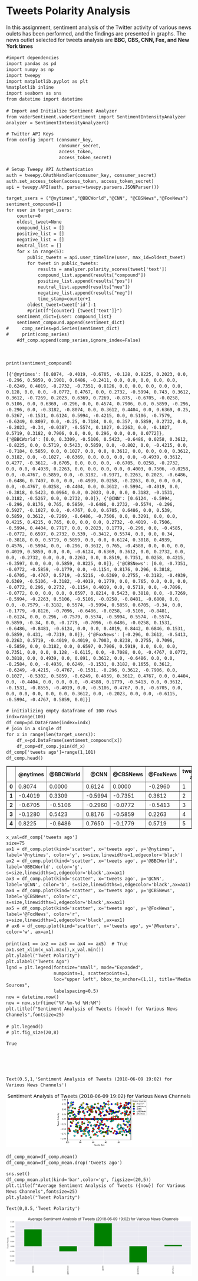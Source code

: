 
# Tweets Polarity Analysis

In this assignment, sentiment analysis of the Twitter activity of various news oulets has been performed, and the findings are presented in graphs. The news outlet selected for tweets analysis are __BBC, CBS, CNN, Fox, and New York times__


```
#import dependencies
import pandas as pd
import numpy as np
import tweepy
import matplotlib.pyplot as plt
%matplotlib inline
import seaborn as sns
from datetime import datetime

# Import and Initialize Sentiment Analyzer
from vaderSentiment.vaderSentiment import SentimentIntensityAnalyzer
analyzer = SentimentIntensityAnalyzer()

```


```
# Twitter API Keys
from config import (consumer_key, 
                    consumer_secret, 
                    access_token, 
                    access_token_secret)

# Setup Tweepy API Authentication
auth = tweepy.OAuthHandler(consumer_key, consumer_secret)
auth.set_access_token(access_token, access_token_secret)
api = tweepy.API(auth, parser=tweepy.parsers.JSONParser())
```


```
target_users = ("@nytimes","@BBCWorld","@CNN", "@CBSNews","@FoxNews")
sentiment_compound=[]
for user in target_users:
    counter=0
    oldest_tweet=None
    compound_list = []
    positive_list = []
    negative_list = []
    neutral_list = []
    for x in range(5):
        public_tweets = api.user_timeline(user, max_id=oldest_tweet)
        for tweet in public_tweets:
            results = analyzer.polarity_scores(tweet['text'])
            compound_list.append(results["compound"])
            positive_list.append(results["pos"])
            neutral_list.append(results["neu"])
            negative_list.append(results["neg"])
            time_stamp=counter+1
        oldest_tweet=tweet['id']-1 
        #print(f"{counter} {tweet['text']}")
    sentiment_dict={user: compound_list}
    sentiment_compound.append(sentiment_dict)
#     comp_series=pd.Series(sentiment_dict)
#     print(comp_series)
    #df_comp.append(comp_series,ignore_index=False)
    
            
```


```
print(sentiment_compound)
```

    [{'@nytimes': [0.8074, -0.4019, -0.6705, -0.128, 0.8225, 0.2023, 0.0, -0.296, 0.5859, 0.1901, 0.6486, -0.2411, 0.0, 0.0, 0.0, 0.0, 0.0, -0.6249, 0.4019, -0.2732, -0.7351, 0.8126, 0.0, 0.0, 0.0, 0.0, 0.0, 0.128, 0.0, 0.0, -0.0772, 0.4767, 0.0, 0.2732, -0.5994, 0.743, 0.3612, 0.3612, -0.7269, 0.2023, 0.6369, 0.7269, -0.875, -0.6705, -0.0258, 0.5106, 0.0, 0.6369, -0.296, 0.0, 0.4574, 0.7906, 0.0, 0.5859, -0.296, -0.296, 0.0, -0.3182, -0.8074, 0.0, 0.3612, 0.4404, 0.0, 0.6369, 0.25, 0.5267, -0.1531, 0.6124, 0.5994, -0.4215, 0.0, 0.5106, -0.7579, -0.6249, 0.8097, 0.0, -0.25, 0.7184, 0.0, 0.357, 0.5859, 0.2732, 0.0, -0.2023, -0.34, -0.0387, -0.5574, 0.1027, 0.2263, 0.0, -0.1027, 0.5719, 0.3182, 0.7906, 0.0, 0.0, 0.296, 0.0, 0.0, 0.0772]}, {'@BBCWorld': [0.0, 0.3309, -0.5106, 0.5423, -0.6486, 0.0258, 0.3612, -0.8225, 0.0, 0.5719, 0.5423, 0.5859, 0.0, -0.802, 0.0, -0.4215, 0.0, -0.7184, 0.5859, 0.0, 0.1027, 0.0, 0.0, 0.3612, 0.0, 0.0, 0.0, 0.3612, 0.3182, 0.0, -0.1027, -0.6369, 0.0, 0.0, 0.0, 0.0, -0.4939, 0.3612, 0.4277, -0.3612, -0.6705, 0.0, 0.0, 0.0, -0.6705, 0.0258, -0.2732, 0.0, 0.0, 0.4939, 0.2263, 0.0, 0.0, 0.0, 0.0, 0.4003, 0.7506, -0.0258, 0.0, -0.4767, 0.5859, 0.0, -0.3182, -0.9371, 0.2263, 0.2023, -0.6486, -0.6486, 0.7407, 0.0, 0.0, -0.4939, 0.0258, -0.2263, 0.0, 0.0, 0.0, 0.0, -0.4767, 0.0258, -0.4404, 0.0, 0.3612, -0.5994, -0.4019, 0.0, -0.3818, 0.5423, 0.0964, 0.0, 0.2023, 0.0, 0.0, 0.3182, -0.1531, 0.3182, -0.5267, 0.0, 0.2732, 0.0]}, {'@CNN': [0.6124, -0.5994, -0.296, 0.8176, 0.765, 0.5859, -0.6486, 0.2732, -0.5574, -0.296, 0.5927, -0.1027, 0.0, -0.4767, 0.0, 0.6705, 0.6486, 0.0, 0.539, 0.5859, 0.3612, -0.7269, -0.6486, -0.7506, 0.0, 0.3291, 0.0, 0.0, 0.4215, 0.4215, 0.765, 0.0, 0.0, 0.0, 0.2732, -0.4019, -0.7506, -0.5994, 0.4404, 0.7717, 0.0, 0.2023, 0.1779, -0.296, 0.0, -0.4585, -0.0772, 0.6597, 0.2732, 0.539, -0.3412, 0.5574, 0.0, 0.0, 0.34, -0.3818, 0.0, 0.5719, 0.5859, 0.0, 0.0, 0.6124, 0.3818, 0.4939, 0.4576, -0.5994, 0.0, -0.296, 0.3612, 0.765, -0.4588, 0.0, 0.0, 0.0, 0.4019, 0.5859, 0.0, 0.0, -0.6124, 0.6369, 0.3612, 0.0, 0.2732, 0.0, 0.0, -0.2732, 0.0, 0.0, 0.2263, 0.0, 0.8519, 0.7351, 0.0258, 0.4215, -0.3597, 0.0, 0.0, 0.5859, 0.8225, 0.0]}, {'@CBSNews': [0.0, -0.7351, -0.0772, -0.5859, -0.1779, 0.0, -0.1154, 0.8176, 0.296, 0.3818, -0.6705, -0.4767, 0.5719, -0.5216, -0.6369, 0.2755, -0.3182, -0.4939, 0.6369, -0.5106, -0.3182, -0.4019, 0.1779, 0.0, 0.765, 0.0, 0.0, 0.0, -0.0772, 0.296, 0.2732, -0.1154, 0.4019, 0.0, 0.5719, 0.0, -0.7096, -0.0772, 0.0, 0.0, 0.0, 0.6597, 0.8214, 0.5423, 0.3818, 0.0, -0.7269, -0.5994, -0.2263, 0.5106, -0.5106, -0.0258, -0.8481, -0.6808, 0.0, 0.0, -0.7579, -0.3182, 0.5574, -0.5994, 0.5859, 0.6705, -0.34, 0.0, -0.1779, -0.8126, -0.7096, -0.6486, -0.0258, -0.5106, -0.8481, -0.6124, 0.0, 0.296, -0.7579, 0.5574, -0.5994, 0.5574, -0.5574, 0.5859, -0.34, 0.0, -0.1779, -0.7096, -0.6486, -0.0258, 0.1531, -0.6486, -0.8481, -0.6124, 0.0, 0.0, 0.4019, 0.8442, 0.6846, 0.1531, 0.5859, 0.431, -0.7319, 0.0]}, {'@FoxNews': [-0.296, 0.3612, -0.5413, 0.2263, 0.5719, -0.4019, 0.4019, 0.7003, 0.8238, 0.2755, 0.7096, -0.5859, 0.0, 0.3182, 0.0, 0.6597, 0.7906, 0.5919, 0.0, 0.0, 0.0, 0.7351, 0.0, 0.0, 0.128, -0.6115, 0.0, -0.7088, 0.0, -0.4767, 0.0772, 0.3818, 0.0, 0.4939, 0.0, 0.891, 0.3612, 0.0, -0.6486, 0.0, 0.0, -0.2584, 0.0, -0.4939, 0.6249, -0.1531, 0.3182, 0.1655, 0.3612, -0.6249, -0.4215, -0.4767, -0.1531, -0.296, 0.3612, -0.7906, 0.0, 0.1027, -0.5302, 0.5859, -0.6249, 0.4939, 0.3612, 0.4767, 0.0, 0.4404, 0.0, -0.4404, 0.0, 0.0, 0.0, -0.4588, 0.1779, -0.5413, 0.0, 0.3612, -0.1531, -0.8555, -0.4019, 0.0, -0.5106, 0.4767, 0.0, -0.6705, 0.0, 0.0, 0.0, 0.0, 0.0, 0.0, 0.3612, 0.0, -0.2023, 0.0, 0.0, -0.6115, -0.5994, -0.4767, 0.5859, 0.0]}]
    


```
# initializing empty dataframe of 100 rows
indx=range(100)
df_comp=pd.DataFrame(index=indx)
# join in a single df
for x in range(len(target_users)):
    df_x=pd.DataFrame(sentiment_compound[x])
    df_comp=df_comp.join(df_x)
df_comp['tweets ago']=range(1,101)
df_comp.head()

```




<div>
<style scoped>
    .dataframe tbody tr th:only-of-type {
        vertical-align: middle;
    }

    .dataframe tbody tr th {
        vertical-align: top;
    }

    .dataframe thead th {
        text-align: right;
    }
</style>
<table border="1" class="dataframe">
  <thead>
    <tr style="text-align: right;">
      <th></th>
      <th>@nytimes</th>
      <th>@BBCWorld</th>
      <th>@CNN</th>
      <th>@CBSNews</th>
      <th>@FoxNews</th>
      <th>tweets ago</th>
    </tr>
  </thead>
  <tbody>
    <tr>
      <th>0</th>
      <td>0.8074</td>
      <td>0.0000</td>
      <td>0.6124</td>
      <td>0.0000</td>
      <td>-0.2960</td>
      <td>1</td>
    </tr>
    <tr>
      <th>1</th>
      <td>-0.4019</td>
      <td>0.3309</td>
      <td>-0.5994</td>
      <td>-0.7351</td>
      <td>0.3612</td>
      <td>2</td>
    </tr>
    <tr>
      <th>2</th>
      <td>-0.6705</td>
      <td>-0.5106</td>
      <td>-0.2960</td>
      <td>-0.0772</td>
      <td>-0.5413</td>
      <td>3</td>
    </tr>
    <tr>
      <th>3</th>
      <td>-0.1280</td>
      <td>0.5423</td>
      <td>0.8176</td>
      <td>-0.5859</td>
      <td>0.2263</td>
      <td>4</td>
    </tr>
    <tr>
      <th>4</th>
      <td>0.8225</td>
      <td>-0.6486</td>
      <td>0.7650</td>
      <td>-0.1779</td>
      <td>0.5719</td>
      <td>5</td>
    </tr>
  </tbody>
</table>
</div>




```
x_val=df_comp['tweets ago']
size=75
ax1 = df_comp.plot(kind='scatter', x='tweets ago', y='@nytimes', label='@nytimes', color='y', s=size,linewidths=1,edgecolor='black')    
ax2 = df_comp.plot(kind='scatter', x='tweets ago', y='@BBCWorld', label='@BBCWorld', color='g', s=size,linewidths=1,edgecolor='black',ax=ax1)    
ax3 = df_comp.plot(kind='scatter', x='tweets ago', y='@CNN', label='@CNN', color='b', s=size,linewidths=1,edgecolor='black',ax=ax1)
ax4 = df_comp.plot(kind='scatter', x='tweets ago', y='@CBSNews', label='@CBSNews', color='c', s=size,linewidths=1,edgecolor='black',ax=ax1)
ax5 = df_comp.plot(kind='scatter', x='tweets ago', y='@FoxNews', label='@FoxNews', color='r', s=size,linewidths=1,edgecolor='black',ax=ax1)
# ax6 = df_comp.plot(kind='scatter', x='tweets ago', y='@Reuters', color='w', ax=ax1)

print(ax1 == ax2 == ax3 == ax4 == ax5)  # True
ax1.set_xlim(x_val.max(),x_val.min())
plt.ylabel("Tweet Polarity")
plt.xlabel("Tweets Ago")
lgnd = plt.legend(fontsize="small", mode="Expanded", 
                  numpoints=1, scatterpoints=1, 
                  loc="upper left", bbox_to_anchor=(1,1), title="Media Sources", 
                  labelspacing=0.5)
now = datetime.now()
now = now.strftime("%Y-%m-%d %H:%M")
plt.title(f"Sentiment Analysis of Tweets ({now}) for Various News Channels",fontsize=25)

# plt.legend()
# plt.fig_size(20,8)
```

    True
    




    Text(0.5,1,'Sentiment Analysis of Tweets (2018-06-09 19:02) for Various News Channels')




![png](output_7_2.png)



```
df_comp_mean=df_comp.mean()
df_comp_mean=df_comp_mean.drop('tweets ago')
```


```
sns.set()
df_comp_mean.plot(kind='bar',color='g', figsize=(20,5))
plt.title(f"Average Sentiment Analysis of Tweets ({now}) for Various News Channels",fontsize=25)
plt.ylabel("Tweet Polarity")

```




    Text(0,0.5,'Tweet Polarity')




![png](output_9_1.png)

